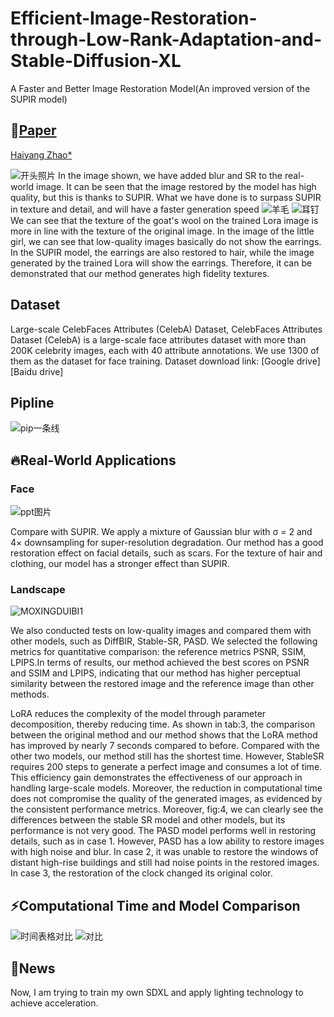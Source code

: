 # Efficient-Image-Restoration-through-Low-Rank-Adaptation-and-Stable-Diffusion-XL
A Faster and Better Image Restoration Model(An improved version of the SUPIR model)
## 📖[**Paper**](https://arxiv.org/submit/5822392/view)

[Haiyang Zhao*](https://oceanshy12-YANG.github.io)

![开头照片](https://github.com/user-attachments/assets/0ba3a7aa-1df4-4d7b-96fe-5655f1f9d34d)
In the image shown, we have added blur and SR to the real-world image. It can be seen that the image restored by the model has high quality, but this is thanks to SUPIR. What we have done is to surpass SUPIR in texture and detail, and will have a faster generation speed
![羊毛](https://github.com/user-attachments/assets/e6e113f7-5c0c-4dcf-8016-3f65b1c7b225)
![耳钉](https://github.com/user-attachments/assets/635e2e5e-762e-4a7e-bc3c-d54d4dbcb3b9)
We can see that the texture of the goat's wool on the trained Lora image is more in line with the texture of the original image. In the image of the little girl, we can see that low-quality images basically do not show the earrings. In the SUPIR model, the earrings are also restored to hair, while the image generated by the trained Lora will show the earrings. Therefore, it can be demonstrated that our method generates high fidelity textures.

## Dataset
Large-scale CelebFaces Attributes (CelebA) Dataset, CelebFaces Attributes Dataset (CelebA) is a large-scale face attributes dataset with more than 200K celebrity images, each with 40 attribute annotations. We use 1300 of them as the dataset for face training. Dataset download link: [Google drive] [Baidu drive]


## Pipline

![pip一条线](https://github.com/user-attachments/assets/1d386e0c-c3ee-4929-9910-a529ef34ebae)



## 🔥Real-World Applications

### Face
![ppt图片](https://github.com/user-attachments/assets/2235387e-f6a2-4be7-a2df-bac8f84c1cee)

Compare with SUPIR. We apply a mixture of Gaussian blur with σ = 2 and 4× downsampling for super-resolution degradation. Our method has a good restoration effect on facial details, such as scars. For the texture of hair and clothing, our model has a stronger effect than SUPIR.

### Landscape
![MOXINGDUIBI1](https://github.com/user-attachments/assets/f9f9331c-2d83-4ca0-bb4a-0357c74786df)

We also conducted tests on low-quality images and compared them with other models, such as DiffBIR, Stable-SR, PASD. We selected the following metrics for quantitative comparison: the  reference metrics PSNR, SSIM, LPIPS.In terms of results, our method achieved the best scores on PSNR and SSIM and LPIPS, indicating that our method has higher perceptual similarity between the restored image and the reference image than other methods.

LoRA reduces the complexity of the model through parameter decomposition, thereby reducing time. As shown in tab:3, the comparison between the original method and our method shows that the LoRA method has improved by nearly 7 seconds compared to before. Compared with the other two models, our method still has the shortest time. However, StableSR requires 200 steps to generate a perfect image and consumes a lot of time. This efficiency gain demonstrates the effectiveness of our approach in handling large-scale models. Moreover, the reduction in computational time does not compromise the quality of the generated images, as evidenced by the consistent performance metrics. Moreover, fig:4, we can clearly see the differences between the stable SR model and other models, but its performance is not very good. The PASD model performs well in restoring details, such as in case 1. However, PASD has a low ability to restore images with high noise and blur. In case 2, it was unable to restore the windows of distant high-rise buildings and still had noise points in the restored images. In case 3, the restoration of the clock changed its original color.



##  ⚡Computational Time and Model Comparison

![时间表格对比](https://github.com/user-attachments/assets/f02460bb-e359-4860-8c78-1e6959434f4f)
![对比](https://github.com/user-attachments/assets/f0d08f86-87c8-43ad-8cfd-618930d9c100)


## 🧩News
Now, I am trying to train my own SDXL and apply lighting technology to achieve acceleration.
